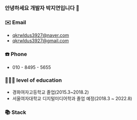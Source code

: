 ### 안녕하세요 개발자 박지연입니다 👋
### 

### ✉️ Email

- qkrwldus3927@naver.com
- qkrwldus3927@gmail.com

### ☎️ Phone

- 010 - 8495 - 5655

### 👩🏻‍🎓 level of education

- 경화여자고등학교 졸업(2015.3~2018.2)
- 서울여자대학교 디지털미디어학과 졸업 예정(2018.3 ~ 2022.8)

### 📚 Stack
